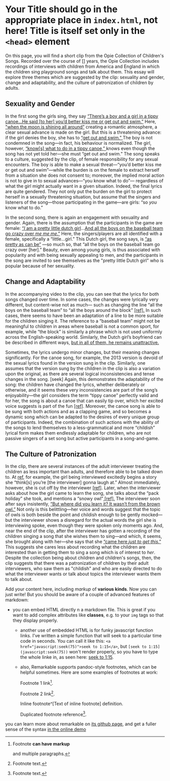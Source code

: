 # Your Title should go in the appropriate place in `index.html`, not here! Title is itself set only in the `<head>` element


<div class="sidepanel">
              <!-- This is the div where all the popcorn action will hapen -->
              <div id="popcorn-container">
              </div>
            </div>


On this page, you will find a short clip from the Opie Collection of Children's Songs. Recorded over the course of [] years, the Opie Collection includes recordings of interviews with children from America and England in which the children sing playground songs and talk about them. This essay will explore three themes which are suggested by the clip: sexuality and gender, change and adaptability, and the culture of patronization of children by adults.
## Sexuality and Gender
  In the first song the girls sing, they say <a href="#" onclick="javascript:seek(75)"> “There’s a boy and a girl in a tippy canoe...He said [to her] you’d better kiss me or get out and swim.”</a> Here, <a href="#" onclick="javascript:seek(75)"> "when the moon is shining all around”</a> creating a romantic atmosphere, a clear sexual advance is made on the girl. But this is a threatening advance: if the girl denies the boy, she has to <a href="#" onclick="javascript:seek(75)">“get out and swim.” </a> The boy is not condemned in the song—in fact, his behaviour is normalized. The girl, however, <a href="#" onclick="javascript:seek(75)">“know[s] what to do in a tippy canoe,” </a> knows even though the song has not yet told her—she must “get out and swim.” The song speaks to a culture, suggested by the clip, of female responsibility for any sexual encounters. The boy is able to make a sexual threat—“you’d better kiss me or get out and swim”—while the burden is on the female to extract herself from a situation she does not consent to; moreover, the implied moral action is not to give in to sexual advances—“you know what to do”— regardless of what the girl might actually want in a given situation. Indeed, the final lyrics are quite gendered. They not only put the burden on the girl to protect herself in a sexually threatening situation, but assume that the singers and listeners of the song—those participating in the game—are girls: “so *you* know what to do.”

  In the second song, there is again an engagement with sexuality and gender. Again, there is the assumption that the participants in the game are female: <a href="#" onclick="javascript:seek(75)">“*I* am a pretty little dutch girl</a>…<a href="#" onclick="javascript:seek(75)">And all the boys on the baseball team go crazy over *me me me*.”</a> Here, the singers/players are all identified with a female, specifically a “little…girl.” This Dutch girl, the song says, is <a href="#" onclick="javascript:seek(75)">“as pretty as can be”</a> —so much so, that “all the boys on the baseball team go crazy over [her].” Beauty, even among young girls, is thus associated with popularity and with being sexually appealing to men, and the participants in the song are invited to see themselves as the "pretty little Dutch girl" who is popular because of her sexuality.

## Change and Adaptability
In the accompanying video to the clip, you can see that the lyrics for both songs changed over time. In some cases, the changes were lyrically very different, but content-wise not as much— such as changing the line “all the boys on the baseball team” to “all the boys around the block” <a href="#" onclick="javascript:seek(75)">[ref].</a> In such cases, there seems to have been an adaptation of a line to be more suitable for the children singing it. The reference to a “baseball team” might not be meaningful to children in areas where baseball is not a common sport, for example, while “the block” is similarly a phrase which is not used uniformly across the English-speaking world.  Similarly, the Dutch girl’s boyfriend can be described in different ways, <a href="#" onclick="javascript:seek(75)">but in all of them, he remains unattractive.</a>

  Sometimes, the lyrics undergo minor changes, but their meaning changes significantly. For the canoe song, for example, the 2013 version is devoid of the sexual lyrics found in the version sung in the clip. Similarly, one assumes that the version sung by the children in the clip is also a variation upon the original, as there are several logical inconsistencies and tense changes in the song. [seek] Again, this demonstrates the adaptability of the song: the children have changed the lyrics, whether deliberately or otherwise, and it seems these very inconsistencies are part of the song’s enjoyability—the girl considers the term “tippy canoe” perfectly valid and for her, the song is about a canoe that can easily tip over, which her excited voice suggests is part of the fun <a href="#" onclick="javascript:seek(75)">[ref]</a>. Moreover, the canoe song is able to be sung with both actions and as a clapping game, and so becomes a dynamic song which can be adapted to the desires of every unique group of participants. Indeed, the combination of such actions with the ability of the songs to lend themselves to a less-grammatical and more “childish” lyrical form makes them endlessly adaptable for children, who are not passive singers of a set song but active participants in a song-and-game.


## The Culture of Patronization
In the clip, there are several instances of the adult interviewer treating the children as less important than adults, and therefore able to be talked down to. At <a href="#" onclick="javascript:seek(75)">ref</a>, for example, the girl being interviewed excitedly begins a story she “think[s] you’re [the interviewer] gonna laugh at.” Almost immediately, however, she is cut off by the interviewer <a href="#" onclick="javascript:seek(75)">[ref]</a>. Later, when the interviewer asks about how the girl came to learn the song, she talks about the “pack holiday” she took, and mentions a “snowy owl”<a href="#" onclick="javascript:seek(75)"> [ref].</a> The interviewer soon after says insistently, <a href="#" onclick="javascript:seek(75)">“But where did you learn it? It wasn’t from the brown owl.”</a> Not only is this belittling—her voice and words suggest that the topic of owls is both beside the point and childish enough to be gently mocked—but the interviewer shows a disregard for the actual words the girl she is interviewing spoke, even though they were spoken only moments ago. And, near the end of the clip, after the interviewer has gotten a recording of the children singing a song that she wishes them to sing—and which, it seems, she brought along with her—she says that she <a href="#" onclick="javascript:seek(75)">“came here *just to get this*.”</a> This suggests she cares less about recording what the children are interested than in getting them to sing a song which is of interest to _her_. Despite the collection being about children and children's songs, then, the clip suggests that there was a patronization of children by their adult interviewers, who saw them as "childish" and who are easily directed to do what the interviewer wants or talk about topics the interviewer wants them to talk about.

Add your content here, including _markup_ of **various kinds**. Now you can just write! But you should be aware of a couple of advanced features of markdown:
- you can embed HTML directly n a markdown file. This is great if you want to add complex attributes like **classes**, e.g. to your `img` tags so that they display properly.
  - another use of embedded HTML is for funky javascript function links. I've written a simple function that will seek to a particular time code in seconds.  You can call it like this: `<a href="javascript:seek(75)">seek to 1:15</a>`, but `[seek to 1:15](javascript:seek(75))` won't render properly, so you have to type the whole linke in, as seen here: <a href="#" onclick="javascript:seek(75)"> seek to 1:15</a>.
  - also, Remarkable supports pandoc-style footnotes, which can be helpful sometimes. Here are some examples of footnotes at work:

    Footnote 1 link[^first].

    Footnote 2 link[^second].

    Inline footnote^[Text of inline footnote] definition.

    Duplicated footnote reference[^second].

you can learn more about remarkable on [its github page](https://github.com/jonschlinkert/remarkable), and get a fuller sense of the syntax [in the online demo](https://jonschlinkert.github.io/remarkable/demo/)


[^first]: Footnote **can have markup**

    and multiple paragraphs.

[^second]: Footnote text.
